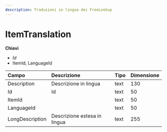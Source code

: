 ```yaml
---
description: Traduzioni in lingua dei FreeLookup
---
```

# ItemTranslation

**Chiavi**

- *Id*
- ItemId, LanguageId

| Campo | Descrizione | Tipo | Dimensione | 
| :--- | :--- | :--- | :--- |
| Description | Descrizione in lingua  | text | 130 |
| Id | Id | text | 50 |
| ItemId |  | text | 50 |
| LanguageId |  | text | 50 |
| LongDescription | Descrizione estesa in lingua | text | 255 |


